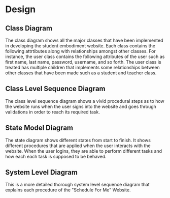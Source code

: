 # Design

## Class Diagram

The class diagram shows all the major classes that have been implemented in developing the student embodiment website.
Each class contains the following attrtibutes along with relationships amongst other classes. For instance, the user class
contains the following attributes of the user such as first name, last name, password, username, and so forth. The user class
is treated has multiple children that implements some relationships between other classes that have been made such as a student 
and teacher class.


## Class Level Sequence Diagram

The class level sequence diagram shows a vivid procedural steps as to how the website runs when the 
user signs into the website and goes through validations in order to reach its required task.


## State Model Diagram

The state diagram shows different states from start to finish. It shows different procedures that are applied
when the user interacts with the website. When the user logins, they are able to perform different tasks and how each
each task is supposed to be behaved.


## System Level Diagram

This is a more detailed thorough system level sequence diagram that explains each procedure of the
"Schedule For Me" Website.
